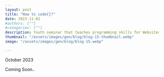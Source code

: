 ```yaml
---
layout: post
title: "How to code{}?"
date: 2023-11-01
#authors: [""]
#categories: [""]
description: Youth seminar that teaches programming skills for Websites and Arduinos in a fun way. 
thumbnail: "/assets/images/gen/blog/blog-15-thumbnail.webp"
image: "/assets/images/gen/blog/blog-15.webp"

---
```


October 2023

Coming Soon..